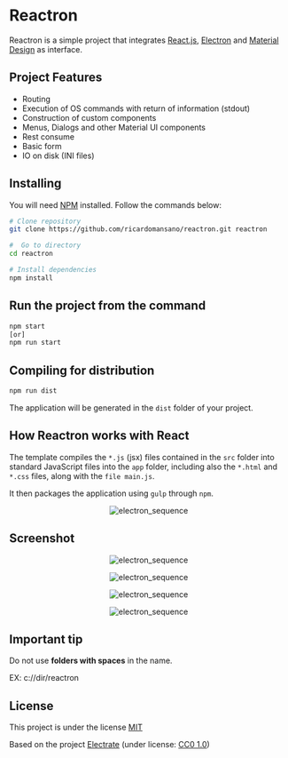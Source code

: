 # Reactron

Reactron is a simple project that integrates [React.js](https://reactjs.org/), [Electron](https://electronjs.org/) and [Material Design](https://material-ui.com/pt/) as interface.

## Project Features

+ Routing
+ Execution of OS commands with return of information (stdout)
+ Construction of custom components
+ Menus, Dialogs and other Material UI components
+ Rest consume
+ Basic form
+ IO on disk (INI files)

## Installing

You will need [NPM](https://nodejs.org/en/) installed.
Follow the commands below:

```bash
# Clone repository
git clone https://github.com/ricardomansano/reactron.git reactron

#  Go to directory
cd reactron

# Install dependencies
npm install
```

## Run the project from the command

```bash
npm start
[or]
npm run start
```

## Compiling for distribution

```bash
npm run dist
```

The application will be generated in the `dist` folder of your project.

## How Reactron works with React

The template compiles the `*.js` (jsx) files contained in the `src` folder into standard JavaScript files into the `app` folder, including also the `*.html` and `*.css` files, along with the `file main.js`.

It then packages the application using `gulp` through `npm`.


<p align="center"> 
  <img src="https://github.com/ricardomansano/reactron/blob/master/images/electron_sequence.png" alt="electron_sequence" border="0">
</p>

## Screenshot

<p align="center"> 
  <img src="https://github.com/ricardomansano/reactron/blob/master/images/screen1.png" alt="electron_sequence" border="0">
</p>
<p align="center"> 
  <img src="https://github.com/ricardomansano/reactron/blob/master/images/screen2.png" alt="electron_sequence" border="0">
</p>
<p align="center"> 
  <img src="https://github.com/ricardomansano/reactron/blob/master/images/screen3.png" alt="electron_sequence" border="0">
</p>
<p align="center"> 
  <img src="https://github.com/ricardomansano/reactron/blob/master/images/screen4.png" alt="electron_sequence" border="0">
</p>

## Important tip
Do not use **folders with spaces** in the name.

EX: c://dir/reactron

## License

This project is under the license [MIT](https://www.opensource.org/licenses/mit-license.php)

Based on the project [Electrate](https://github.com/mmick66/electrate) (under license: [CC0 1.0](https://creativecommons.org/publicdomain/zero/1.0/deed.pt_BR))
